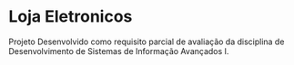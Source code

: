 # Loja Eletronicos

Projeto Desenvolvido como requisito parcial de avaliação da disciplina de Desenvolvimento de Sistemas de Informação Avançados I.
